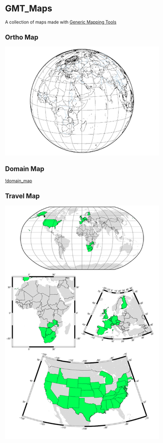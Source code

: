 # GMT_Maps
A collection of maps made with [Generic Mapping Tools](http://gmt.soest.hawaii.edu/)

## Ortho Map
![ortho_map](/eastafrica/africa_orotho.png)

## Domain Map
[!domain_map](/eastafrica/jro_domain.png)

## Travel Map
![travel_map](/travelmap/travelmap_world.png)
